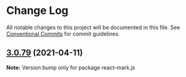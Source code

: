 # Change Log

All notable changes to this project will be documented in this file.
See [Conventional Commits](https://conventionalcommits.org) for commit guidelines.

## [3.0.79](https://github.com/appsparkler/my-storybooks/compare/v3.0.78...v3.0.79) (2021-04-11)

**Note:** Version bump only for package react-mark.js
